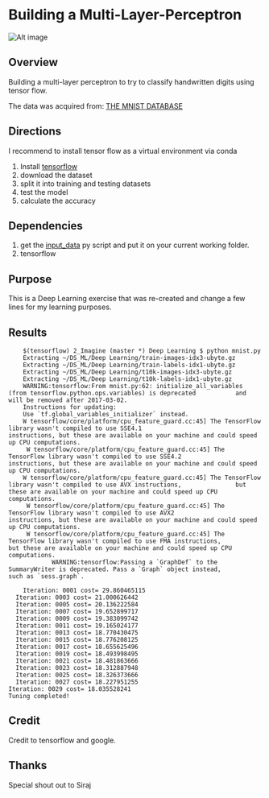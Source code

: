 # Building a Multi-Layer-Perceptron

![Alt image](https://github.com/PauloRlopez/DL-Multi-Layer-Perceptron-Handwritten-Character-Image-Classifier/blob/master/mnist.png)

## Overview 

Building a multi-layer perceptron to try to classify handwritten digits using tensor flow.

The data was acquired from: [THE MNIST DATABASE](http://yann.lecun.com/exdb/mnist/)

## Directions

I recommend to install tensor flow as a virtual environment via conda 
1. Install [tensorflow](https://www.tensorflow.org/install/)  
2. download the dataset
3. split it into training and testing datasets
4. test the model
5. calculate the accuracy 

## Dependencies 

1. get the [input_data](https://github.com/tensorflow/tensorflow/blob/master/tensorflow/examples/tutorials/mnist/input_data.py) py script and put it on your current working folder.
2. tensorflow 

## Purpose 

This is a Deep Learning exercise that was re-created and change a few lines for my learning purposes.  

## Results

        $(tensorflow) 2_Imagine (master *) Deep Learning $ python mnist.py
        Extracting ~/DS_ML/Deep Learning/train-images-idx3-ubyte.gz
        Extracting ~/DS_ML/Deep Learning/train-labels-idx1-ubyte.gz
        Extracting ~/DS_ML/Deep Learning/t10k-images-idx3-ubyte.gz
        Extracting ~/DS_ML/Deep Learning/t10k-labels-idx1-ubyte.gz
        WARNING:tensorflow:From mnist.py:62: initialize_all_variables (from tensorflow.python.ops.variables) is deprecated           and will be removed after 2017-03-02.
        Instructions for updating:
        Use `tf.global_variables_initializer` instead.
        W tensorflow/core/platform/cpu_feature_guard.cc:45] The TensorFlow library wasn't compiled to use SSE4.1                       instructions, but these are available on your machine and could speed up CPU computations.
         W tensorflow/core/platform/cpu_feature_guard.cc:45] The TensorFlow library wasn't compiled to use SSE4.2                       instructions, but these are available on your machine and could speed up CPU computations.
        W tensorflow/core/platform/cpu_feature_guard.cc:45] The TensorFlow library wasn't compiled to use AVX instructions,               but these are available on your machine and could speed up CPU computations.
         W tensorflow/core/platform/cpu_feature_guard.cc:45] The TensorFlow library wasn't compiled to use AVX2                         instructions, but these are available on your machine and could speed up CPU computations.
         W tensorflow/core/platform/cpu_feature_guard.cc:45] The TensorFlow library wasn't compiled to use FMA instructions,          but these are available on your machine and could speed up CPU computations.
                WARNING:tensorflow:Passing a `GraphDef` to the SummaryWriter is deprecated. Pass a `Graph` object instead,                     such as `sess.graph`.
                
        Iteration: 0001 cost= 29.860465115
      Iteration: 0003 cost= 21.000626442
      Iteration: 0005 cost= 20.136222584
      Iteration: 0007 cost= 19.652899717
      Iteration: 0009 cost= 19.383099742
      Iteration: 0011 cost= 19.165024177
      Iteration: 0013 cost= 18.770430475
      Iteration: 0015 cost= 18.776208125
      Iteration: 0017 cost= 18.655625496
      Iteration: 0019 cost= 18.493998495
      Iteration: 0021 cost= 18.481863666
      Iteration: 0023 cost= 18.312887948
      Iteration: 0025 cost= 18.326373666
      Iteration: 0027 cost= 18.227951255
    Iteration: 0029 cost= 18.035528241
    Tuning completed!


## Credit

Credit to tensorflow and google.

## Thanks

Special shout out to Siraj
